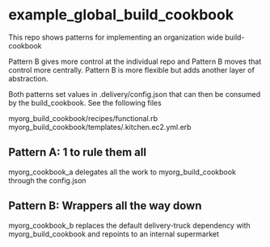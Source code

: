 # example_global_build_cookbook

This repo shows patterns for implementing an organization wide build-cookbook

Pattern B gives more control at the individual repo and Pattern B moves that control more centrally.  Pattern B is more flexible but adds another layer of abstraction.

Both patterns set values in .delivery/config.json that can then be consumed by the build_cookbook. See the following files

myorg_build_cookbook/recipes/functional.rb
myorg_build_cookbook/templates/.kitchen.ec2.yml.erb

## Pattern A: 1 to rule them all

myorg_cookbook_a delegates all the work to myorg_build_cookbook through the config.json

## Pattern B: Wrappers all the way down

myorg_cookbook_b replaces the default delivery-truck dependency with
myorg_build_cookbook and repoints to an internal supermarket
